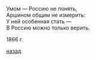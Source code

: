 Умом — Россию не понять,  
Аршином общим не измерить:  
У ней особенная стать —  
В Россию можно только верить.

1866 г.

[назад](./../08-practice.md)
